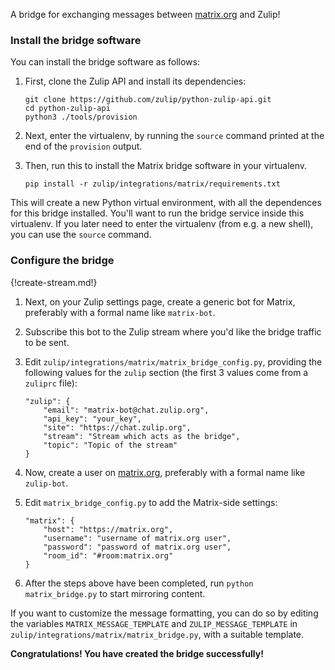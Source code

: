 A bridge for exchanging messages between [matrix.org](https://matrix.org) and Zulip!

### Install the bridge software

You can install the bridge software as follows:

1.  First, clone the Zulip API and install its dependencies:

    ```
    git clone https://github.com/zulip/python-zulip-api.git
    cd python-zulip-api
    python3 ./tools/provision
    ```

1. Next, enter the virtualenv, by running the `source` command printed
   at the end of the `provision` output.

1.  Then, run this to install the Matrix bridge software in your virtualenv.

    ```
    pip install -r zulip/integrations/matrix/requirements.txt
    ```

This will create a new Python virtual environment, with all the
dependences for this bridge installed.  You'll want to run the bridge
service inside this virtualenv.  If you later need to enter the
virtualenv (from e.g. a new shell), you can use the `source` command.

### Configure the bridge

{!create-stream.md!}

1. Next, on your Zulip settings page, create a generic bot for Matrix,
   preferably with a formal name like `matrix-bot`.

1. Subscribe this bot to the Zulip stream where you'd like the bridge
   traffic to be sent.

1.  Edit `zulip/integrations/matrix/matrix_bridge_config.py`, providing
    the following values for the `zulip` section (the first 3 values
    come from a `zuliprc` file):

    ```
    "zulip": {
        "email": "matrix-bot@chat.zulip.org",
        "api_key": "your_key",
        "site": "https://chat.zulip.org",
        "stream": "Stream which acts as the bridge",
        "topic": "Topic of the stream"
    }
    ```

1. Now, create a user on [matrix.org](https://matrix.org/), preferably
   with a formal name like `zulip-bot`.

1.  Edit `matrix_bridge_config.py` to add the Matrix-side settings:

    ```
    "matrix": {
        "host": "https://matrix.org",
        "username": "username of matrix.org user",
        "password": "password of matrix.org user",
        "room_id": "#room:matrix.org"
    }
    ```

1. After the steps above have been completed, run `python matrix_bridge.py` to
start mirroring content.

If you want to customize the message formatting, you can do so by
editing the variables `MATRIX_MESSAGE_TEMPLATE` and
`ZULIP_MESSAGE_TEMPLATE` in
`zulip/integrations/matrix/matrix_bridge.py`, with a suitable
template.

**Congratulations! You have created the bridge successfully!**
